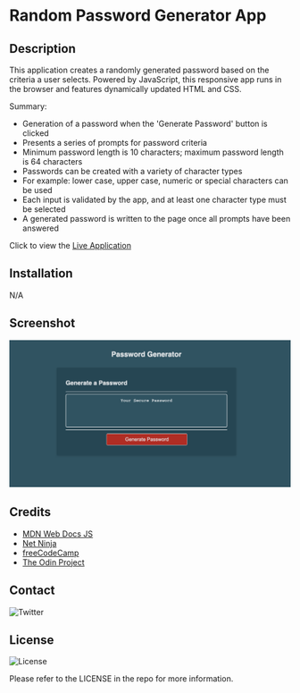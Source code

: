 # Random Password Generator App

## Description

This application creates a randomly generated password based on the criteria a user selects. Powered by JavaScript, this responsive app runs in the browser and features dynamically updated HTML and CSS.

Summary:

- Generation of a password when the 'Generate Password' button is clicked
- Presents a series of prompts for password criteria
- Minimum password length is 10 characters; maximum password length is 64 characters
- Passwords can be created with a variety of character types
- For example: lower case, upper case, numeric or special characters can be used
- Each input is validated by the app, and at least one character type must be selected
- A generated password is written to the page once all prompts have been answered

Click to view the [Live Application](https://mdyeates.github.io/random-password-generator/)

## Installation

N/A

## Screenshot

![Screenshot](assets/images/Password-Generator-Screenshot.png)

## Credits

- [MDN Web Docs JS](https://developer.mozilla.org/en-US/docs/Web/JavaScript)
- [Net Ninja](https://www.youtube.com/playlist?list=PL4cUxeGkcC9i9Ae2D9Ee1RvylH38dKuET)
- [freeCodeCamp](https://www.freecodecamp.org/)
- [The Odin Project](https://www.theodinproject.com/)

## Contact

![Twitter](https://img.shields.io/twitter/url?style=social&url=https%3A%2F%2Ftwitter.com%2Fmdyeates)

## License

![License](https://badgen.net/badge/license/MIT/blue)

Please refer to the LICENSE in the repo for more information.
